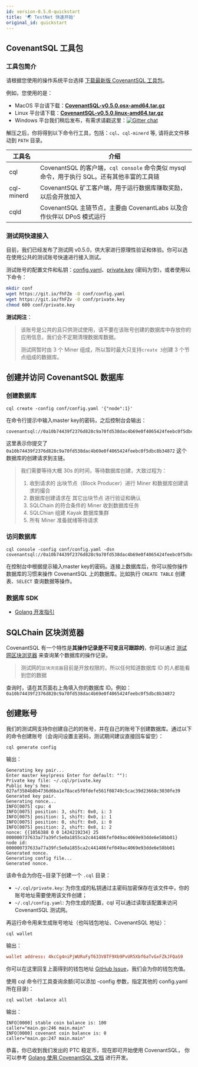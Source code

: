 ```yaml
---
id: version-0.5.0-quickstart
title: '🌏 TestNet 快速开始'
original_id: quickstart
---
```

## CovenantSQL 工具包

### 工具包简介

请根据您使用的操作系统平台选择 [下载最新版 CovenantSQL 工具包](https://github.com/CovenantSQL/CovenantSQL/releases)。

例如，您使用的是：

- MacOS 平台请下载：[**CovenantSQL-v0.5.0.osx-amd64.tar.gz**](https://github.com/CovenantSQL/CovenantSQL/releases/download/v0.5.0/CovenantSQL-v0.5.0.osx-amd64.tar.gz)
- Linux 平台请下载：[**CovenantSQL-v0.5.0.linux-amd64.tar.gz**](https://github.com/CovenantSQL/CovenantSQL/releases/download/v0.5.0/CovenantSQL-v0.5.0.linux-amd64.tar.gz)
- Windows 平台我们稍后发布，有需求请戳这里：[![Gitter chat](https://badges.gitter.im/gitterHQ/gitter.png)](https://gitter.im/CovenantSQL/CovenantSQL)

解压之后，你将得到以下命令行工具，包括：`cql`、`cql-minerd` 等, 请将此文件移动到 `PATH` 目录。

| 工具名        | 介绍                                                               |
| ---------- | ---------------------------------------------------------------- |
| cql        | CovenantSQL 的客户端，`cql console` 命令类似 mysql 命令，用于执行 SQL。还有其他丰富的工具链 |
| cql-minerd | CovenantSQL 矿工客户端，用于运行数据库赚取奖励，以后会开放加入                            |
| cqld       | CovenantSQL 主链节点，主要由 CovenantLabs 以及合作伙伴以 DPoS 模式运行              |

### 测试网快速接入

目前，我们已经发布了测试网 v0.5.0，供大家进行原理性验证和体验。你可以选在使用公共的测试账号快速进行接入测试。

测试账号的配置文件和私钥：[config.yaml](https://raw.githubusercontent.com/CovenantSQL/CovenantSQL/develop/conf/testnet/config.yaml)、[private.key](https://raw.githubusercontent.com/CovenantSQL/CovenantSQL/develop/conf/testnet/private.key) (密码为空)，或者使用以下命令：

```bash
mkdir conf
wget https://git.io/fhFZe -O conf/config.yaml
wget https://git.io/fhFZv -O conf/private.key
chmod 600 conf/private.key
```

**测试网注**：

> 该账号是公共的且只供测试使用，请不要在该账号创建的数据库中存放你的应用信息，我们会不定期清理数据库数据。
> 
> 测试网暂时由 3 个 Miner 组成，所以暂时最大只支持`create 3`创建 3 个节点组成的数据库。

## 创建并访问 CovenantSQL 数据库

### 创建数据库

```shell
cql create -config conf/config.yaml '{"node":1}'
```

在命令行提示中输入master key的密码，之后控制台会输出：

    covenantsql://0a10b74439f2376d828c9a70fd538dac4b69e0f4065424feebc0f5dbc8b34872
    

这里表示你提交了 `0a10b74439f2376d828c9a70fd538dac4b69e0f4065424feebc0f5dbc8b34872` 这个数据库的创建请求到主链。

> 我们需要等待大概 30s 的时间，等待数据库创建，大致过程为：
> 
> 1. 收到请求的 出块节点（Block Producer）进行 Miner 和数据库创建请求的撮合
> 2. 数据库创建请求在 其它出块节点 进行验证和确认
> 3. SQLChain 的符合条件的 Miner 收到数据库任务
> 4. SQLChian 组建 Kayak 数据库集群
> 5. 所有 Miner 准备就绪等待请求

### 访问数据库

```shell
cql console -config conf/config.yaml -dsn covenantsql://0a10b74439f2376d828c9a70fd538dac4b69e0f4065424feebc0f5dbc8b34872
```

在控制台中根据提示输入master key的密码。连接上数据库后，你可以按你操作数据库的习惯来操作 CovenantSQL 上的数据库。比如执行 `CREATE TABLE` 创建表、`SELECT` 查询数据等操作。

### 数据库 SDK

- [Golang 开发指引](./development)

## SQLChain 区块浏览器

CovenantSQL 有一个特性是**其操作记录是不可变且可跟踪的**，你可以通过 [测试网区块浏览器](https://explorer.dbhub.org/) 来查询某个数据库的操作记录。

> 测试网的`区块浏览器`目前是开放权限的，所以任何知道数据库 ID 的人都能看到您的数据

查询时，请在其页面右上角填入你的数据库 ID。例如：`0a10b74439f2376d828c9a70fd538dac4b69e0f4065424feebc0f5dbc8b34872`

## 创建账号

我们的测试网支持你创建自己的的账号，并在自己的账号下创建数据库。通过以下的命令创建账号（会询问设置主密码，测试期间建议直接回车留空）：

```shell
cql generate config
```

输出：

    Generating key pair...
    Enter master key(press Enter for default: ""):
    Private key file: ~/.cql/private.key
    Public key's hex: 027af3584b8b4736d6ba1e78ace5f0fdefe561f08749c5cac39d23668c3030fe39
    Generated key pair.
    Generating nonce...
    INFO[0075] cpu: 4
    INFO[0075] position: 3, shift: 0x0, i: 3
    INFO[0075] position: 1, shift: 0x0, i: 1
    INFO[0075] position: 0, shift: 0x0, i: 0
    INFO[0075] position: 2, shift: 0x0, i: 2
    nonce: {{1056388 0 0 1424219234} 25 000000737633a77a39fc5e0a1855ca2c441486fef049ac4069e93dde6e58bb01}
    node id: 000000737633a77a39fc5e0a1855ca2c441486fef049ac4069e93dde6e58bb01
    Generated nonce.
    Generating config file...
    Generated nonce.
    

该命令会为你在~目录下创建一个 `.cql` 目录：

- `~/.cql/private.key`: 为你生成的私钥通过主密码加密保存在该文件中，你的账号地址需要使用该文件创建；
- `~/.cql/config.yaml`: 为你生成的配置，cql 可以通过读取该配置来访问 CovenantSQL 测试网。

再运行命令用来生成账号地址（也叫钱包地址、CovenantSQL 地址）：

```shell
cql wallet
```

输出：

```toml
wallet address: 4kcCg4niPjWURuFyT633V8TF9Xb9PvUR5Xbf6aTvGxFZkJFQaS9
```

你可以在这里回复上面得到的钱包地址 [GitHub Issue](https://github.com/CovenantSQL/CovenantSQL/issues/283)，我们会为你的钱包充值。

使用 cql 命令行工具查询余额(可以添加 -config 参数，指定其他的 config.yaml 所在目录)：

```shell
cql wallet -balance all
```

输出：

    INFO[0000] stable coin balance is: 100                   caller="main.go:246 main.main"
    INFO[0000] covenant coin balance is: 0                   caller="main.go:247 main.main"
    

恭喜，你已收到我们发出的 PTC 稳定币，现在即可开始使用 CovenantSQL， 你可以参考 [Golang 使用 CovenantSQL 文档](./development) 进行开发。